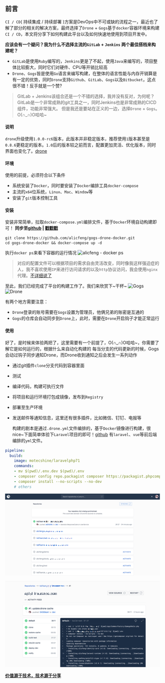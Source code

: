 ## 前言
`CI / CD`( 持续集成 / 持续部署  )方案是DevOps中不可或缺的流程之一，最近也了解了部分的相关的解决方案，最终选择了`Drone` + `Gogs`基于`docker`容器环境来构建`CI / CD`，本文将分享下如何构建此平台以及如何快速地使用到项目开发中。

**应该会有一个疑问？我为什么不选择主流的`GitLab` + `Jenkins` 两个最佳搭档来构建呢？**
- `GitLab`是使用`Ruby`编写的，`Jenkins`更是了不起，使用`Java`来编写的，项目整体比较膨大，同时它们对硬件、CPU等开销比较高
- `Drone`、`Gogs`皆是使用`Go`语言来编写构建，在整体的语言性能与内存开销算是有一定的优势，同时`Drone`支持`Github`、`GitLab`、`Gogs`以及`Bitbucket`，这点很不错！反手就是一个赞?
> GitLab + Jenkins该组合还是一个不错的选择，我并没有反对，为何呢？GitLab是一个非常成熟的git工具之一，同时Jenkins也是非常成熟的CICD组件，功能非常强大。
> 但是我还是要站在正义的一边，选择`Drone` + `Gogs`。O(∩_∩)O哈哈~



#### 说明

`drone`升级使用`1.0.0-rc6`版本，此版本并非稳定版本，推荐使用`1`版本甚至是`0.8.6`更稳定的版本。`1.0`后的版本较之前而言，配置更加灵活、优化版本，同时界面也变化了。[drone](https://drone.io/)



#### 环境

使用的前提，必须符合以下条件
- 系统安装了`Docker`，同时要安装了`Docker`编排工具`docker-compose`
- 主流的`x64`位系统，`Linux`、`Mac`、`Window`等
- 安装了`git`版本控制工具



#### 安装
安装非常简单，拉取`docker-compose.yml`编排文件，基于`Docker`环境自动构建即可！
**同步至[github](https://github.com/alicfeng/gogs-drone-docker) | [戳戳戳](https://github.com/alicfeng/gogs-drone-docker)**
```shell
git clone https://github.com/alicfeng/gogs-drone-docker.git
cd gogs-drone-docker && docker-compose up -d
```
执行`docker ps`来看下容器的运行情况
![alicfeng - docker ps](https://iocaffcdn.phphub.org/uploads/images/201812/23/29791/dpbpV6AFUM.png!large)
> 对应的配置文件可以根据项目的需求自由灵活改变，同时像我这样强迫症的人，我不喜欢使用`IP`来进行访问请求的以及`http`协议访问，我会使用`nginx`代理。[不详细说了](https://www.jianshu.com/p/5d36ccb5af88)

至此，我们已经完成了平台的构建工作了。我们来欣赏下~干杯~
![Gogs](https://iocaffcdn.phphub.org/uploads/images/201812/23/29791/5shaxU7QMn.png!large)
![Drone](https://iocaffcdn.phphub.org/uploads/images/201812/23/29791/XufyITQfkI.png!large)

有两个地方需要注意：
- `Drone`登录的账号需要在`Gogs`设置为管理员，他俩兄弟的账密是互通的
- `Gogs`的仓库会自动同步到`Drone`上，此时，需要在`Drone`开启钩子才能正常运行



#### 使用
好了，是时候来体验两把了，这里需要有一个前提了，O(∩_∩)O哈哈~，你需要了解它是如何运行的，根据什么来自动化构建的
每当分支的代码更新的时候，Gogs会动过钩子同步通知Drone，而Drone收到通知之后会发生一系列动作
 - 通过git插件`clone`分支代码到容器里面
 - 测试
 - 编译代码，构建可执行文件
 - 将项目和运行环境打包成镜像，发布到`Registry`
 - 部署至生产环境
 - 发送邮件等通知信息，这里还有很多插件，比如微信、钉钉、电报等

   构建的剧本是通过`.drone.yml`文件编排的，基于`Docker`镜像进行构建，很nice~下面简单体验下`Laravel`项目的即可！[github](https://github.com/alicfeng/gogs-drone-docker) 有`laravel`、`vue`等前后端编排的`yml`文件。

```yml
pipeline:
  build:
    image: motecshine/laravelphp71
    commands:
    - mv $(pwd)/.env.dev $(pwd)/.env
    - composer config repo.packagist composer https://packagist.phpcomposer.com
    - composer install --no-scripts --no-dev
    # others
```
![drone](https://raw.githubusercontent.com/alicfeng/gogs-drone-docker/1.0/file/image3.png)

![drone](https://raw.githubusercontent.com/alicfeng/gogs-drone-docker/1.0/file/image2.png)


**[价值源于技术，技术源于分享](https://github.com/alicfeng)**